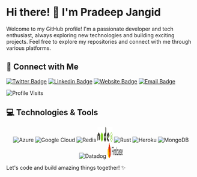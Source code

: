 # Hi there! 👋 I'm Pradeep Jangid

Welcome to my GitHub profile! I'm a passionate developer and tech enthusiast, always exploring new technologies and building exciting projects. Feel free to explore my repositories and connect with me through various platforms.

## 🚀 Connect with Me

[![Twitter Badge](https://img.shields.io/badge/-prdpjngd-1769FF?style=flat&logo=twitter&logoColor=white)](https://www.twitter.net/prdpjngd)
[![Linkedin Badge](https://img.shields.io/badge/-pradeepjangid15-0077B5?style=flat&logo=Linkedin)](https://linkedin.com/in/pradeepjangid15)
[![Website Badge](https://img.shields.io/badge/-insidethehack-3423A6?style=flat&logo=Google-Chrome&logoColor=white)](https://www.insidethehack.com)
[![Email Badge](https://img.shields.io/badge/-prdpjngd-D14836?style=flat&logo=Gmail&logoColor=white)](mailto:pradeepjangid@pm.me)

![Profile Visits](https://visitor-badge.glitch.me/badge?page_id=prdpjngd)

## 💻 Technologies & Tools

<p align="center">
  <img src="https://www.vectorlogo.zone/logos/microsoft_azure/microsoft_azure-icon.svg" alt="Azure" width="40" height="40"/> 
  <img src="https://www.vectorlogo.zone/logos/google_cloud/google_cloud-icon.svg" alt="Google Cloud" width="40" height="40"/> 
  <img src="https://www.vectorlogo.zone/logos/redis/redis-icon.svg" alt="Redis" width="40" height="40"/> 
  <img src="https://raw.githubusercontent.com/gilbarbara/logos/master/logos/nodejs.svg" alt="Node-Js" width="40" height="40"/> 
  <img src="https://www.vectorlogo.zone/logos/rust-lang/rust-lang-icon.svg" alt="Rust" width="40" height="40"/>
  <img src="https://raw.githubusercontent.com/gilbarbara/logos/master/logos/heroku.svg" alt="Heroku" width="40" height="40"/>
  <img src="https://www.vectorlogo.zone/logos/mongodb/mongodb-icon.svg" alt="MongoDB" width="40" height="40"/> 
  <img src="https://www.vectorlogo.zone/logos/datadoghq/datadoghq-icon.svg" alt="Datadog" width="40" height="40"/> 
  <img src="https://raw.githubusercontent.com/gilbarbara/logos/master/logos/firebase.svg" alt="Firebase" width="40" height="40"/> 
</p>

Let's code and build amazing things together! ✨
